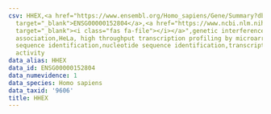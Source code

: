 ```yaml
---
csv: HHEX,<a href="https://www.ensembl.org/Homo_sapiens/Gene/Summary?db=core;g=ENSG00000152804"
  target="_blank">ENSG00000152804</a>,<a href="https://www.ncbi.nlm.nih.gov/pubmed/17216044"
  target="_blank"><i class="fas fa-file"></i></a>",genetic interference,functional
  association,HeLa, high throughput transcription profiling by microarray,nucleotide
  sequence identification,nucleotide sequence identification,transcriptional regulation,down-regulates
  activity
data_alias: HHEX
data_id: ENSG00000152804
data_numevidence: 1
data_species: Homo sapiens
data_taxid: '9606'
title: HHEX
---
```

